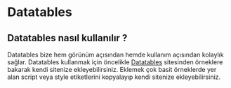 # Datatables

## Datatables nasıl kullanılır ?
Datatables bize hem görünüm açısından hemde kullanım açısından kolaylık sağlar. Datatables kullanmak için öncelikle [Datatables](https://datatables.net/) sitesinden örneklere bakarak kendi sitenize ekleyebilirsiniz. Eklemek çok basit örneklerde yer alan script veya style etiketlerini kopyalayıp kendi sitenize ekleyebilirsiniz.
